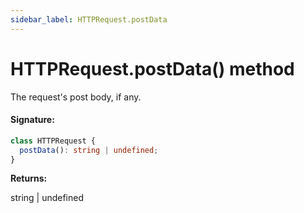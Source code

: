 ```yaml
---
sidebar_label: HTTPRequest.postData
---
```


# HTTPRequest.postData() method

The request's post body, if any.

#### Signature:

```typescript
class HTTPRequest {
  postData(): string | undefined;
}
```

**Returns:**

string \| undefined
